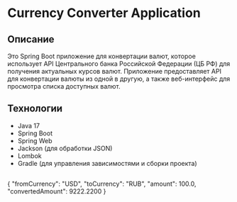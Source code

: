 # Currency Converter Application

## Описание

Это Spring Boot приложение для конвертации валют, которое использует API Центрального банка Российской Федерации (ЦБ РФ) для получения актуальных курсов валют. Приложение предоставляет API для конвертации валюты из одной в другую, а также веб-интерфейс для просмотра списка доступных валют.

## Технологии

*   Java 17 
*   Spring Boot
*   Spring Web
*   Jackson (для обработки JSON)
*   Lombok
*   Gradle (для управления зависимостями и сборки проекта)

##
{
  "fromCurrency": "USD",
  "toCurrency": "RUB",
  "amount": 100.0,
  "convertedAmount": 9222.2200
}
